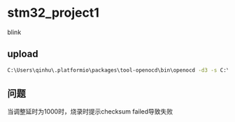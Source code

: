 # stm32_project1

blink

## upload
```cmd
C:\Users\qinhu\.platformio\packages\tool-openocd\bin\openocd -d3 -s C:\Users\qinhu\.platformio\packages\tool-openocd/openocd/scripts -f openocd.cfg -c "program {.pio\build\disco_f429zi\firmware.elf}  verify reset; shutdown;"
```

## 问题
当调整延时为1000时，烧录时提示checksum failed导致失败
